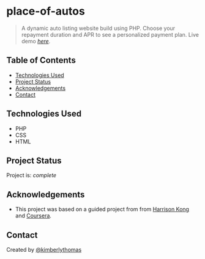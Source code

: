 # place-of-autos
> A dynamic auto listing website build using PHP. Choose your repayment duration and APR to see a personalized payment plan.
> Live demo [_here_](https://place-of-autos.herokuapp.com/). <!-- If you have the project hosted somewhere, include the link here. -->

## Table of Contents
* [Technologies Used](#technologies-used)
* [Project Status](#project-status)
* [Acknowledgements](#acknowledgements)
* [Contact](#contact)
<!-- * [License](#license) -->


## Technologies Used
- PHP
- CSS
- HTML


## Project Status
Project is: _complete_


## Acknowledgements
- This project was based on a guided project from from [Harrison Kong](https://www.coursera.org/instructor/harrisonkong) and [Coursera](https://coursera.org).


## Contact
Created by [@kimberlythomas](https://github.com/kimberlythomas)


<!-- Optional -->
<!-- ## License -->
<!-- This project is open source and available under the [... License](). -->
